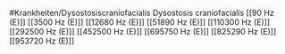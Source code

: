 #Krankheiten/Dysostosiscraniofacialis
Dysostosis craniofacialis
[[90 Hz (E)]]
[[3500 Hz (E)]]
[[12680 Hz (E)]]
[[51890 Hz (E)]]
[[110300 Hz (E)]]
[[292500 Hz (E)]]
[[452500 Hz (E)]]
[[695750 Hz (E)]]
[[825290 Hz (E)]]
[[953720 Hz (E)]]